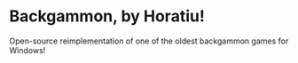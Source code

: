 # Backgammon, by Horatiu!

Open-source reimplementation of one of the oldest backgammon games for Windows!
